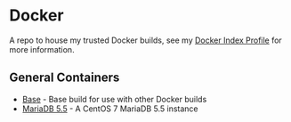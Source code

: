 Docker
=============

A repo to house my trusted Docker builds, see my [Docker Index Profile](https://index.docker.io/u/russmckendrick/) for more information.

## General Containers

- [Base](https://github.com/russmckendrick/docker/tree/master/mariadb) - Base build for use with other Docker builds
- [MariaDB 5.5](https://github.com/russmckendrick/docker/tree/master/mariadb) - A CentOS 7 MariaDB 5.5 instance